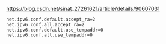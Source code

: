 
https://blog.csdn.net/sinat_27261621/article/details/90607031


    net.ipv6.conf.default.accept_ra=2
    net.ipv6.conf.all.accept_ra=2
    net.ipv6.conf.default.use_tempaddr=0
    net.ipv6.conf.all.use_tempaddr=0


    
